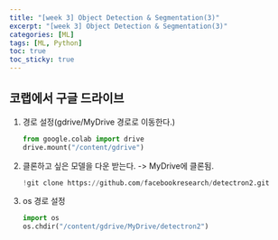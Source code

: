 ```yaml
---
title: "[week 3] Object Detection & Segmentation(3)"
excerpt: "[week 3] Object Detection & Segmentation(3)"
categories: [ML]
tags: [ML, Python]
toc: true
toc_sticky: true
---
```


## 코랩에서 구글 드라이브

1. 경로 설정(gdrive/MyDrive 경로로 이동한다.)
   ```py
   from google.colab import drive
   drive.mount("/content/gdrive")
   ```
2. 클론하고 싶은 모델을 다운 받는다. -> MyDrive에 클론됨.
   ```py
   !git clone https://github.com/facebookresearch/detectron2.git
   ```
3. os 경로 설정
   ```py
   import os
   os.chdir("/content/gdrive/MyDrive/detectron2")
   ```

